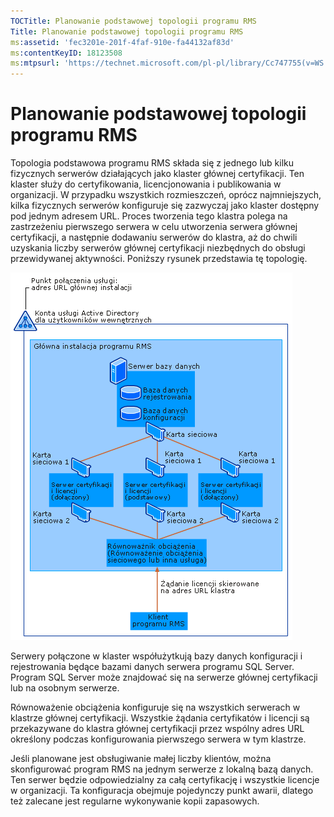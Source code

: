 ```yaml
---
TOCTitle: Planowanie podstawowej topologii programu RMS
Title: Planowanie podstawowej topologii programu RMS
ms:assetid: 'fec3201e-201f-4faf-910e-fa44132af83d'
ms:contentKeyID: 18123508
ms:mtpsurl: 'https://technet.microsoft.com/pl-pl/library/Cc747755(v=WS.10)'
---
```


Planowanie podstawowej topologii programu RMS
=============================================

Topologia podstawowa programu RMS składa się z jednego lub kilku fizycznych serwerów działających jako klaster głównej certyfikacji. Ten klaster służy do certyfikowania, licencjonowania i publikowania w organizacji. W przypadku wszystkich rozmieszczeń, oprócz najmniejszych, kilka fizycznych serwerów konfiguruje się zazwyczaj jako klaster dostępny pod jednym adresem URL. Proces tworzenia tego klastra polega na zastrzeżeniu pierwszego serwera w celu utworzenia serwera głównej certyfikacji, a następnie dodawaniu serwerów do klastra, aż do chwili uzyskania liczby serwerów głównej certyfikacji niezbędnych do obsługi przewidywanej aktywności. Poniższy rysunek przedstawia tę topologię.

![](images/Cc747755.a3332719-4d25-4694-a89a-7c31fd97ca3b(WS.10).gif)

Serwery połączone w klaster współużytkują bazy danych konfiguracji i rejestrowania będące bazami danych serwera programu SQL Server. Program SQL Server może znajdować się na serwerze głównej certyfikacji lub na osobnym serwerze.

Równoważenie obciążenia konfiguruje się na wszystkich serwerach w klastrze głównej certyfikacji. Wszystkie żądania certyfikatów i licencji są przekazywane do klastra głównej certyfikacji przez wspólny adres URL określony podczas konfigurowania pierwszego serwera w tym klastrze.

Jeśli planowane jest obsługiwanie małej liczby klientów, można skonfigurować program RMS na jednym serwerze z lokalną bazą danych. Ten serwer będzie odpowiedzialny za całą certyfikację i wszystkie licencje w organizacji. Ta konfiguracja obejmuje pojedynczy punkt awarii, dlatego też zalecane jest regularne wykonywanie kopii zapasowych.
